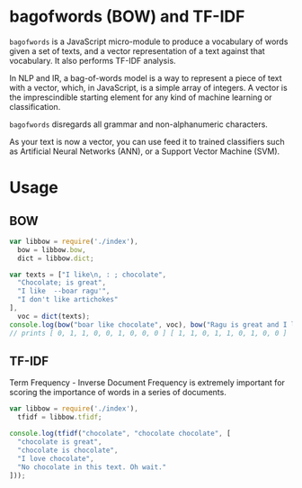 # bagofwords (BOW) and TF-IDF

`bagofwords` is a JavaScript micro-module to produce a vocabulary of words given a set of texts, and a vector representation of a text against that vocabulary. It also performs TF-IDF analysis.

In NLP and IR, a bag-of-words model is a way to represent a piece of text with a vector, which, in 
JavaScript, is a simple array of integers.
A vector is the imprescindible starting element for any kind of machine learning or classification.

`bagofwords` disregards all grammar and non-alphanumeric characters.

As your text is now a vector, you can use feed it to trained classifiers such as Artificial Neural Networks (ANN), or a Support Vector Machine (SVM).

# Usage

## BOW

```javascript
var libbow = require('./index'),
  bow = libbow.bow,
  dict = libbow.dict;

var texts = ["I like\n, : ; chocolate",
  "Chocolate; is great",
  "I like  --boar ragu'",
  "I don't like artichokes"
],
  voc = dict(texts);
console.log(bow("boar like chocolate", voc), bow("Ragu is great and I like it", voc));
// prints [ 0, 1, 1, 0, 0, 1, 0, 0, 0 ] [ 1, 1, 0, 1, 1, 0, 1, 0, 0 ]
```

## TF-IDF

Term Frequency - Inverse Document Frequency is extremely important for scoring the importance of words in a series of documents.

```javascript
var libbow = require('./index'),
  tfidf = libbow.tfidf;

console.log(tfidf("chocolate", "chocolate chocolate", [
  "chocolate is great",
  "chocolate is chocolate",
  "I love chocolate",
  "No chocolate in this text. Oh wait."
]));
